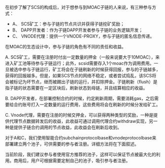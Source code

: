 
在初步了解了SCS的构成后，对于想参与到MOAC子链的人来说，有三种参与方式：
* A、  SCS矿工：参与子链的节点共识并获得子链挖矿奖励；
* B、  DAPP开发者：作为子链DAPP开发者参与子链的业务逻辑开发；
* C、  VNODE代理：提供一个VNODE-PROXY，参与子链的匿名信息传递。

在MOAC的生态设计中，参与子链的角色有不同的责任和收益。

A. SCS矿工，需要在注册时付出一定数量的押金（一般来说要大于10MOAC），来进入矿工池等待参与子链运行；此外，scsid需要存入1个moac作为调用费用。一旦被选中参与子链运行，矿工将会在子链刷新的时候获得回报，参与的子链越多，获得的回报越多。但是，如果SCS节点的网络不稳定，或者尝试捣乱，该SCS将会被标记为坏节点，继而被踢出子链的运行，并扣除押金。子链刷新（flush）是指子链的状态需要在一定区块后，刷新状态到母链，并且结算相应的收益。

B. DAPP开发者，在部署控制合约的时候，约定刷新周期，需要消耗gas，之后需要给合约账号打入一定数量的运行费用，这些费用将会在刷新的时候分发给矿工。

C. Vnode代理，需要在注册的时候交押金，可以获得两种类型的奖励，一种是提供代理节点数据转发后的收益，此收益可通过调用代理合约withdraw实现，另一种是提供子链合约调用的节点收益，此收益会在刷新后收到。


对于A和C，我们使用智能合约subchainprotocolbase和vnodeprotocolbase来部署建立两个池子，可供需要的参与者注册。详细方法将在下面叙述。

当前阶段，我们建议参与者使用官方推荐的池子，这样可以保证节点被最大化的利用。商用后，用户可根据需要定制自己的池子，吸引参与者注册。

    
